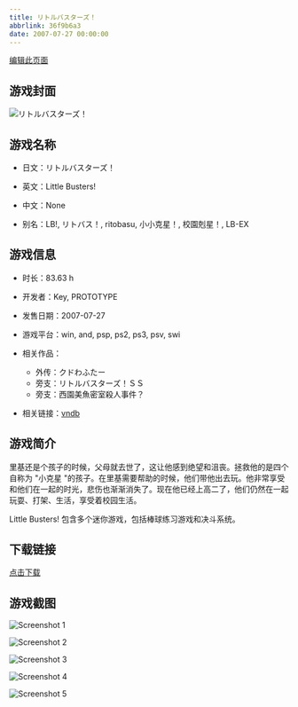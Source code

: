 ```yaml
---
title: リトルバスターズ！
abbrlink: 36f9b6a3
date: 2007-07-27 00:00:00
---
```

[编辑此页面](https://github.com/ACG-3/ADV3-source/blob/main/source/_posts/games/%E3%83%AA%E3%83%88%E3%83%AB%E3%83%90%E3%82%B9%E3%82%BF%E3%83%BC%E3%82%BA%EF%BC%81.md)

## 游戏封面

![リトルバスターズ！](https%3A//pan.timero.xyz/onedrive/img_lib_001/%E3%83%AA%E3%83%88%E3%83%AB%E3%83%90%E3%82%B9%E3%82%BF%E3%83%BC%E3%82%BA%EF%BC%81_cover.avif)


## 游戏名称

- 日文：リトルバスターズ！
- 英文：Little Busters!
- 中文：None

- 别名：LB!, リトバス！, ritobasu, 小小克星！, 校園剋星！, LB-EX


## 游戏信息

- 时长：83.63 h
- 开发者：Key, PROTOTYPE
- 发售日期：2007-07-27
- 游戏平台：win, and, psp, ps2, ps3, psv, swi
- 相关作品：
   - 外传：クドわふたー
   - 旁支：リトルバスターズ！ＳＳ
   - 旁支：西園美魚密室殺人事件？

- 相关链接：[vndb](https://vndb.org/v5)


## 游戏简介

里基还是个孩子的时候，父母就去世了，这让他感到绝望和沮丧。拯救他的是四个自称为 "小克星 "的孩子。在里基需要帮助的时候，他们带他出去玩。他非常享受和他们在一起的时光，悲伤也渐渐消失了。现在他已经上高二了，他们仍然在一起玩耍、打架、生活，享受着校园生活。

Little Busters! 包含多个迷你游戏，包括棒球练习游戏和决斗系统。


## 下载链接

[点击下载](https://pan.timero.xyz/onedrive/adv_lib_001/%E3%83%AA%E3%83%88%E3%83%AB%E3%83%90%E3%82%B9%E3%82%BF%E3%83%BC%E3%82%BA%EF%BC%81)


## 游戏截图


![Screenshot 1](https%3A//pan.timero.xyz/onedrive/img_lib_001/%E3%83%AA%E3%83%88%E3%83%AB%E3%83%90%E3%82%B9%E3%82%BF%E3%83%BC%E3%82%BA%EF%BC%81_Screenshot_1.avif)

![Screenshot 2](https%3A//pan.timero.xyz/onedrive/img_lib_001/%E3%83%AA%E3%83%88%E3%83%AB%E3%83%90%E3%82%B9%E3%82%BF%E3%83%BC%E3%82%BA%EF%BC%81_Screenshot_2.avif)

![Screenshot 3](https%3A//pan.timero.xyz/onedrive/img_lib_001/%E3%83%AA%E3%83%88%E3%83%AB%E3%83%90%E3%82%B9%E3%82%BF%E3%83%BC%E3%82%BA%EF%BC%81_Screenshot_3.avif)

![Screenshot 4](https%3A//pan.timero.xyz/onedrive/img_lib_001/%E3%83%AA%E3%83%88%E3%83%AB%E3%83%90%E3%82%B9%E3%82%BF%E3%83%BC%E3%82%BA%EF%BC%81_Screenshot_4.avif)

![Screenshot 5](https%3A//pan.timero.xyz/onedrive/img_lib_001/%E3%83%AA%E3%83%88%E3%83%AB%E3%83%90%E3%82%B9%E3%82%BF%E3%83%BC%E3%82%BA%EF%BC%81_Screenshot_5.avif)

